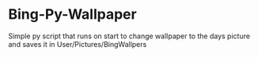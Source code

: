 # Bing-Py-Wallpaper
Simple py script that runs on start to change wallpaper to the days picture and saves it in User/Pictures/BingWallpers
